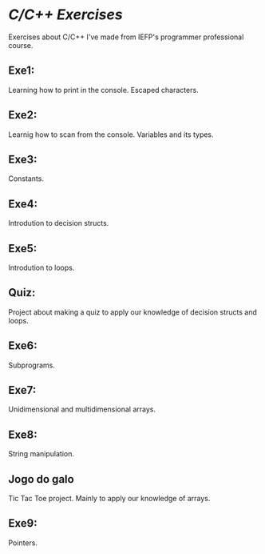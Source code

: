 # <em>C/C++ Exercises</em>
Exercises about C/C++ I've made from IEFP's programmer professional course.


## Exe1:
Learning how to print in the console. Escaped characters.

## Exe2:
Learnig how to scan from the console. Variables and its types.


## Exe3:
Constants.

## Exe4:
Introdution to decision structs.

## Exe5:
Introdution to loops. 

## Quiz:
Project about making a quiz to apply our knowledge of decision structs and loops.

## Exe6:
Subprograms.

## Exe7:
Unidimensional and multidimensional arrays.

## Exe8:
String manipulation.

## Jogo do galo
Tic Tac Toe project. Mainly to apply our knowledge of arrays.

## Exe9:
Pointers.
